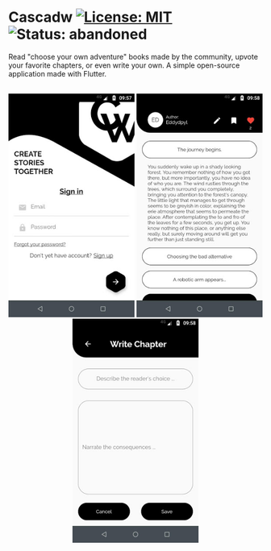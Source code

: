 # Cascadw [![License: MIT](https://img.shields.io/badge/License-MIT-yellow.svg)](https://opensource.org/licenses/MIT) ![Status: abandoned](https://img.shields.io/badge/status-abandoned-red.svg)

Read "choose your own adventure" books made by the community, upvote your favorite chapters, or even write your own. A simple open-source application made with Flutter.
<br><br>

<p align="center">
  <img src="/assets/screenshots/cascadw_01.jpg" alt="screenshot-1" width="250"/>
  <img src="/assets/screenshots/cascadw_03.jpg" alt="screenshot-1" width="250"/>
  <img src="/assets/screenshots/cascadw_04.jpg" alt="screenshot-1" width="250"/>
</p>

